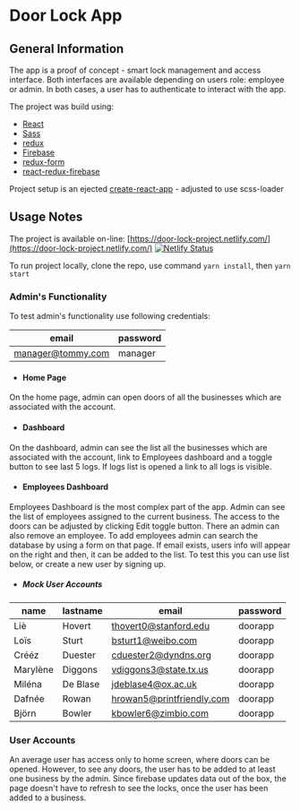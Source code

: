 # Door Lock App

## General Information

The app is a proof of concept - smart lock management and access interface. Both interfaces are available depending on users role: employee or admin. In both cases, a user has to authenticate to interact with the app.

The project was build using:
* [React](https://reactjs.org/)
* [Sass](https://sass-lang.com/)
* [redux](https://redux.js.org/)
* [Firebase](https://firebase.google.com/)
* [redux-form](https://redux-form.com/7.3.0/)
* [react-redux-firebase](https://github.com/prescottprue/react-redux-firebase/)

Project setup is an ejected [create-react-app](https://github.com/facebook/create-react-app) -  adjusted to use scss-loader

## Usage Notes

The project is available on-line: [https://door-lock-project.netlify.com/](https://door-lock-project.netlify.com/) [![Netlify Status](https://api.netlify.com/api/v1/badges/41d73da9-80a1-403a-ae16-9fd5f5a6e82f/deploy-status)](https://app.netlify.com/sites/door-lock-project/deploys)

To run project locally, clone the repo, use command `yarn install`, then `yarn start`


### Admin's Functionality
To test admin's functionality use following credentials:

email	            | password
------------------|---------
manager@tommy.com | manager

* #### Home Page
On the home page, admin can open doors of all the businesses which are associated with the account.

* #### Dashboard
On the dashboard, admin can see the list all the businesses which are associated with the account, link to Employees dashboard and a toggle button to see last 5 logs. If logs list is opened a link to all logs is visible.

* #### Employees Dashboard
Employees Dashboard is the most complex part of the app. Admin can see the list of employees assigned to the current business. The access to the doors can be adjusted by clicking Edit toggle button. There an admin can also remove an employee.
To add employees admin can search the database by using a form on that page. If email exists, users info will appear on the right and then, it can be added to the list. To test this you can use list below, or create a new user by signing up.

* ##### Mock User Accounts

name 	    | lastname |	email	                 | password
----------|----------|-------------------------|-------
Liè       | Hovert   |thovert0@stanford.edu    | doorapp
Loïs      | Sturt    |bsturt1@weibo.com        | doorapp
Crééz     | Duester  |cduester2@dyndns.org     | doorapp
Marylène  | Diggons  |vdiggons3@state.tx.us    | doorapp
Miléna    | De Blase |jdeblase4@ox.ac.uk       | doorapp
Dafnée    | Rowan    |hrowan5@printfriendly.com| doorapp
Björn     | Bowler   |kbowler6@zimbio.com      | doorapp


### User Accounts

An average user has access only to home screen, where doors can be opened. However, to see any doors, the user has to be added to at least one business by the admin. Since firebase updates data out of the box, the page doesn't have to refresh to see the locks, once the user has been added to a business.
